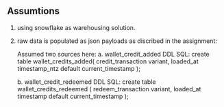 ## Assumtions
1. using snowflake as warehousing solution. 

2. raw data is populated as json payloads as discribed in the assignment:

    Assumed two sources here:
    a. wallet_credit_added
        DDL SQL:
            create table wallet_credits_added(
            credit_transaction variant,
            loaded_at timestamp_ntz default current_timestamp
            );

    b. wallet_credit_redeemed
        DDL SQL:
            create table wallet_credits_redeemed (
            redeem_transaction variant,
            loaded_at timestamp default current_timestamp
            );
